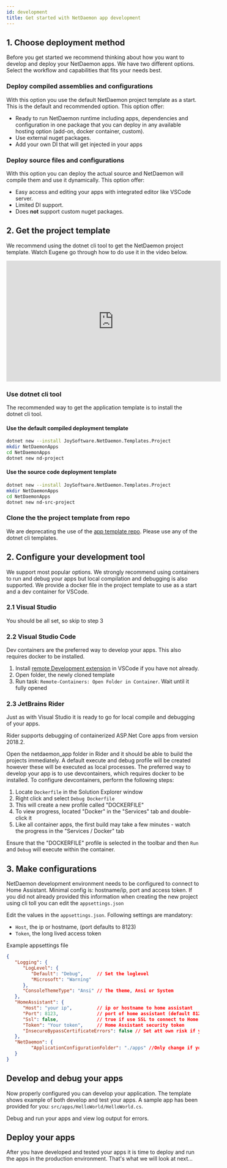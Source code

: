 ```yaml
---
id: development
title: Get started with NetDaemon app development
---
```


## 1. Choose deployment method

Before you get started we recommend thinking about how you want to develop and deploy your NetDaemon apps. We have two different options. Select the workflow and capabilities that fits your needs best.

### Deploy compiled assemblies and configurations

With this option you use the default NetDaemon project template as a start. This is the default and recommended option. This option offer:

- Ready to run NetDaemon runtime including apps, dependencies and configuration in one package that you can deploy in any available hosting option (add-on, docker container, custom).
- Use external nuget packages.
- Add your own DI that will get injected in your apps

### Deploy source files and configurations

With this option you can deploy the actual source and NetDaemon will compile them and use it dynamically. This option offer:

- Easy access and editing your apps with integrated editor like VSCode server.
- Limited DI support.
- Does **not** support custom nuget packages.

## 2. Get the project template

We recommend using the dotnet cli tool to get the NetDaemon project template. Watch Eugene go through how to do use it in the video below.

<iframe width="560" height="315" src="https://www.youtube.com/embed/8FDWLy9JtJM" frameborder="0" allow="accelerometer;  encrypted-media; gyroscope; picture-in-picture" allowfullscreen></iframe>

### Use dotnet cli tool

The recommended way to get the application template is to install the dotnet cli tool.

#### Use the default compiled deployment template

```bash
dotnet new --install JoySoftware.NetDaemon.Templates.Project
mkdir NetDaemonApps
cd NetDaemonApps
dotnet new nd-project
```

#### Use the source code deployment template

```bash
dotnet new --install JoySoftware.NetDaemon.Templates.Project
mkdir NetDaemonApps
cd NetDaemonApps
dotnet new nd-src-project
```

### Clone the the project template from repo

We are deprecating the use of the [app template repo](https://github.com/net-daemon/netdaemon-app-template). Please use any of the dotnet cli templates.  

## 2. Configure your development tool

We support most popular options. We strongly recommend using containers to run and debug your apps but local compilation and debugging is also supported. We provide a docker file in the project template to use as a start and a dev container for VSCode.

### 2.1 Visual Studio

You should be all set, so skip to step 3

### 2.2 Visual Studio Code

Dev containers are the preferred way to develop your apps. This also requires docker to be installed.

1. Install [remote Development extension](https://marketplace.visualstudio.com/items?itemName=ms-vscode-remote.vscode-remote-extensionpack) in VSCode if you have not already.
2. Open folder, the newly cloned template
3. Run task: `Remote-Containers: Open Folder in Container`. Wait until it fully opened

### 2.3 JetBrains Rider

Just as with Visual Studio it is ready to go for local compile and debugging of your apps.

Rider supports debugging of containerized ASP.Net Core apps from version 2018.2.

Open the netdaemon_app folder in Rider and it should be able to build the projects immediately. A default execute and debug profile will be created however these will be executed as local processes.
The preferred way to develop your app is to use devcontainers, which requires docker to be installed.
To configure devcontainers, perform the following steps:

1. Locate `Dockerfile` in the Solution Explorer window
2. Right click and select `Debug Dockerfile`
3. This will create a new profile called "DOCKERFILE"
4. To view progress, located "Docker" in the "Services" tab and double-click it
5. Like all container apps, the first build may take a few minutes - watch the progress in the "Services / Docker" tab

Ensure that the "DOCKERFILE" profile is selected in the toolbar and then `Run` and `Debug` will execute within the container.

## 3. Make configurations

NetDaemon development environment needs to be configured to connect to Home Assistant.  Minimal config is: hostname/ip, port and access token. If you did not already provided this information when creating the new project using cli toll you can edit the `appsettings.json`

Edit the values in the `appsettings.json`. Following settings are mandatory:

- `Host`, the ip or hostname, (port defaults to 8123)
- `Token`, the long lived access token

Example appsettings file

```json
{
   "Logging": {
      "LogLevel": {
         "Default": "Debug",     // Set the loglevel
         "Microsoft": "Warning"
      },
      "ConsoleThemeType": "Ansi" // The theme, Ansi or System
   },
   "HomeAssistant": {
      "Host": "your ip",         // ip or hostname to home assistant 
      "Port": 8123,              // port of home assistant (default 8123)
      "Ssl": false,              // true if use SSL to connect to Home Assistant
      "Token": "Your token",     // Home Assistant security token
      "InsecureBypassCertificateErrors": false // Set att own risk if you want to use self-signed certs
   },
   "NetDaemon": {
         "ApplicationConfigurationFolder": "./apps" //Only change if you change app folder
   }
}
```

## Develop and debug your apps

Now properly configured you can develop your application. The template shows example of both develop and test your apps. A sample app has been provided for you: `src/apps/HelloWorld/HelloWorld.cs`.

Debug and run your apps and view log output for errors.

## Deploy your apps

After you have developed and tested your apps it is time to deploy and run the apps in the production environment. That's what we will look at next...
